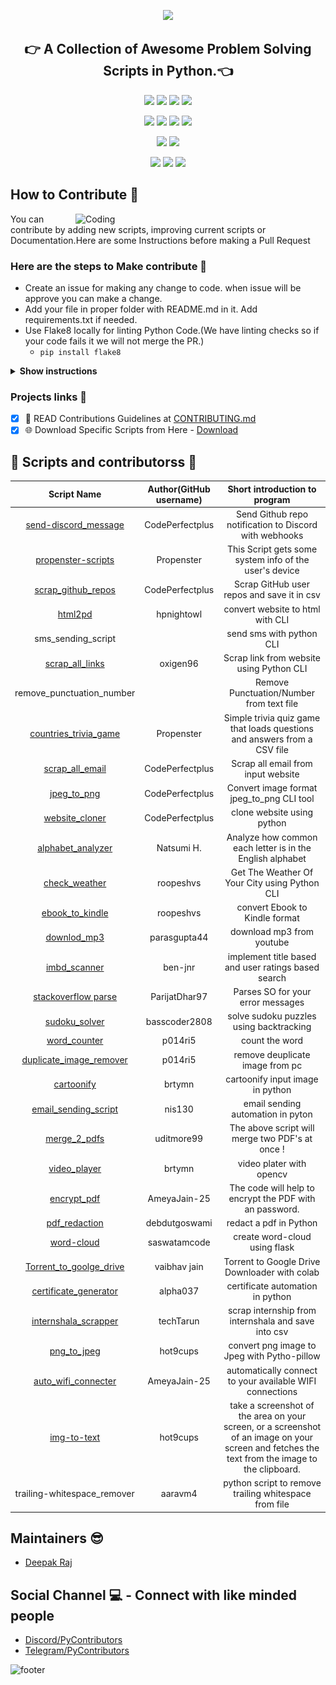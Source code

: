 <p align="center">
  <img src="https://capsule-render.vercel.app/api?type=rect&color=009ACD&height=100&section=header&text=awesomeScripts&fontSize=80%&fontColor=ffffff">
  <h2 align="center">👉 A Collection of Awesome Problem Solving Scripts in Python.👈</h2>
</p>

<p align="center">
<img src="https://img.shields.io/badge/language-python-blue?style=for-the-badge">
<img src="https://img.shields.io/github/stars/Py-Contributors/awesomeScripts?style=for-the-badge" >
<img src="https://img.shields.io/github/forks/Py-Contributors/awesomeScripts?style=for-the-badge" >
<img src="https://img.shields.io/github/languages/code-size/py-contributors/awesomescripts?style=for-the-badge" >
  </p>
  <p align="center">
<img src="https://img.shields.io/github/issues-raw/Py-Contributors/awesomeScripts?style=for-the-badge" >
<img src="https://img.shields.io/github/issues-closed-raw/py-contributors/awesomescripts?style=for-the-badge" >
<img src="https://img.shields.io/github/issues-pr-raw/Py-contributors/awesomescripts?style=for-the-badge" >
<img src="https://img.shields.io/github/issues-pr-closed-raw/Py-contributors/awesomescripts?style=for-the-badge" >
</p>
<p align="center">
<img src="https://img.shields.io/github/hacktoberfest/2020/py-contributors/awesomescripts?style=for-the-badge">
<img src="https://img.shields.io/github/license/Py-Contributors/awesomeScripts?style=for-the-badge">
</p>
<p align="center">
<img src="https://img.shields.io/discord/758030555005714512?style=for-the-badge">
<img src="https://img.shields.io/github/last-commit/py-contributors/awesomescripts?style=for-the-badge">
<img src="https://img.shields.io/github/contributors/py-contributors/awesomeScripts?style=for-the-badge">
</p>

## How to Contribute 🤔

<img align="right" alt="Coding" width="400" src="https://media.giphy.com/media/Y4ak9Ki2GZCbJxAnJD/giphy.gif">

You can contribute by adding new scripts, improving current scripts or Documentation.Here are some Instructions
before making a Pull Request

### Here are the steps to Make contribute 👣

- Create an issue for making any change to code. when issue will be approve you can make a change.
- Add your file in proper folder with README.md in it. Add requirements.txt if needed.
- Use Flake8 locally for linting Python Code.(We have linting checks so if your code fails it we will not merge the PR.)
  - `pip install flake8`

<details><summary><b>Show instructions</b></summary>

<img src="https://raw.githubusercontent.com/DrakeEntity/project-Image/master/carbon%20(1).png" alt="flake8 py">

</details>

### Projects links 🔗

- [x] 📖 READ Contributions Guidelines at [CONTRIBUTING.md](/CONTRIBUTING.md)
- [x] 🌐 Download Specific Scripts from Here - [Download](https://py-contributors.github.io/awesomeScripts/)

## 🤝 Scripts and contributorss 🤝
<!--Restrictions -->
<!--Don't make change under this line -->
<!-- Please don't change this, It' making conflict with upstream branch-->

| Script Name      |     Author(GitHub username)      | Short introduction to program                                            |
| :---:| :---: | :---: |
| [send-discord_message](/send-discord_message/annoucements.py)| CodePerfectplus | Send Github repo notification to Discord with webhooks    |
| [propenster-scripts](/propenster-scripts/sysinfo.py)|   Propenster    | This Script gets some system info of the user's device         |
| [scrap_github_repos](/scrap_github_repos/scrap_github_repos.py)   | CodePerfectplus | Scrap GitHub user repos and save it in csv       |
| [html2pd](/html2pdf/html2pdf.py)         |       hpnightowl          | convert website to html with CLI     |
| sms_sending_script        |                 | send sms with python CLI                |
| [scrap_all_links](/scrap_all_links/scrap.py) |    oxigen96     | Scrap link from website using Python CLI          |
| remove_punctuation_number        |                 | Remove Punctuation/Number from text file         |
| [countries_trivia_game](/countries_trivia_game/countries_trivia.py)   |   Propenster    | Simple trivia quiz game that loads questions and answers from a CSV file |
| [scrap_all_email](/scrap_all_email/scrap_all_email.py)    | CodePerfectplus | Scrap all email from input website   |
| [jpeg_to_png](/jpeg_to_png/jpeg_to_png.py)  | CodePerfectplus | Convert image format jpeg_to_png CLI tool           |
| [website_cloner](/website_cloner/website_cloner.py)         | CodePerfectplus | clone website using python     |
| [alphabet_analyzer](/alphabet_analyzer/alphabet.py)|   Natsumi H. | Analyze how common each letter is in the English alphabet                |
| [check_weather](/check_weather/check_weather.py)   |   roopeshvs    | Get The Weather Of Your City using Python CLI   |
| [ebook_to_kindle](/convert_ebook_to_kindle_format/convert.py)   |    roopeshvs    | convert Ebook to Kindle format    |
| [downlod_mp3](/download_mp3/download_yt.py)    |  parasgupta44   | download mp3 from youtube  |
| [imbd_scanner](/imdb-scraper/imdb.py)  |     ben-jnr     | implement title based and user ratings based search     |
| [stackoverflow parse](/Stack_Overflow_Parser-master/main_.py)   |  ParijatDhar97  | Parses SO for your error messages     |
| [sudoku_solver](/sudoku_solver/sudoku_solver.py)      |  basscoder2808  | solve sudoku puzzles using backtracking       |
| [word_counter](/word-counter/word-counter.py)  | p014ri5 | count the word |
| [duplicate_image_remover](/duplicate-image-remover/duplicate-image-remover.py) |p014ri5 | remove deuplicate image from pc |
| [cartoonify](/cartoonifier/cartoonifier.py)  |brtymn   | cartoonify input image in python                                         |
| [email_sending_script](/email_sending_script/email_sending_script.py)          |     nis130      | email sending automation in pyton                                        |
| [merge_2_pdfs](/Merge_2_Pdf's/mergepdf.py)                                     |   uditmore99    | The above script will merge two PDF's at once !                          |
| [video_player](/video_player/video_player.py)                                  |     brtymn      | video plater with opencv                                                 |
| [encrypt_pdf](/Encrypt_PDF/encryptPDF.py)                                      |  AmeyaJain-25   | The code will help to encrypt the PDF with an password.                  |
| [pdf_redaction](/pdf_redaction/pdf_redaction.py)                               |  debdutgoswami  | redact a pdf in Python                                                   |
| [word-cloud](/word_cloud_generator/main.py)                                    |  saswatamcode   | create word-cloud using flask                                            |
| [Torrent_to_goolge_drive](/Torrent%20to%20Google%20Drive%20Downloader/torrent_to_google_drive_downloader.py) | vaibhav jain| Torrent to Google Drive Downloader with colab|
| [certificate_generator](/certificate_generator/certificate_generator.py) | alpha037 | certificate automation in python|
| [internshala_scrapper](/internshala_scraper/scrape_internshala_internships.py) | techTarun | scrap internship from internshala and save into csv |
| [png_to_jpeg](/image_converter/convert2jpg.py) | hot9cups | convert png image to Jpeg with Pytho-pillow|
| [auto_wifi_connecter](/Auto_Wifi_Connector/autoWifiConnector.py) | AmeyaJain-25 | automatically connect to your available WIFI connections|
| [img-to-text]()| hot9cups | take a screenshot of the area on your screen, or a screenshot of an image on your screen and fetches the text from the image to the clipboard.|
| trailing-whitespace_remover | aaravm4 | python script to remove trailing whitespace from file |

## Maintainers 😎

- [Deepak Raj](https://github.com/CodePerfectPlus)

## Social Channel 💻 - Connect with like minded people

- [Discord/PyContributors](https://discord.gg/FXyh2S3)
- [Telegram/PyContributors](https://t.me/pycontributors)

![footer](https://capsule-render.vercel.app/api?type=slice&color=009ACD&height=30&section=footer&fontSize=90%&)
